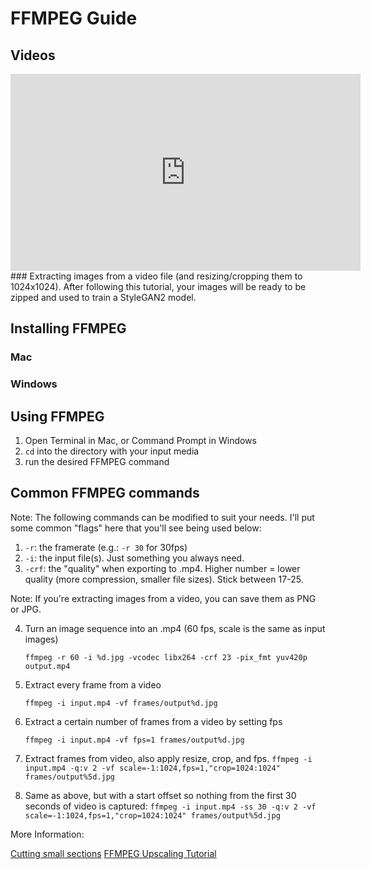 # FFMPEG Guide

## **Videos**
<iframe width="560" height="315" src="https://www.youtube.com/embed/fESqT02VxIA" title="YouTube video player" frameborder="0" allow="accelerometer; autoplay; clipboard-write; encrypted-media; gyroscope; picture-in-picture" allowfullscreen></iframe>
### Extracting images from a video file (and resizing/cropping them to 1024x1024).
After following this tutorial, your images will be ready to be zipped and used to train a StyleGAN2 model.

## Installing FFMPEG
### Mac
### Windows

## Using FFMPEG
1. Open Terminal in Mac, or Command Prompt in Windows
2. ```cd``` into the directory with your input media
3. run the desired FFMPEG command

## Common FFMPEG commands
Note: The following commands can be modified to suit your needs. I'll put some common "flags" here that you'll see being used below:
1. `-r`: the framerate (e.g.: `-r 30` for 30fps)
2. `-i`: the input file(s). Just something you always need.
3. `-crf`: the "quality" when exporting to .mp4. Higher number = lower quality (more compression, smaller file sizes). Stick between 17-25.

Note: If you're extracting images from a video, you can save them as PNG or JPG.

4. Turn an image sequence into an .mp4 (60 fps, scale is the same as input images)

   ```ffmpeg -r 60 -i %d.jpg -vcodec libx264 -crf 23 -pix_fmt yuv420p output.mp4```

5. Extract every frame from a video
   
   ```ffmpeg -i input.mp4 -vf frames/output%d.jpg```

6. Extract a certain number of frames from a video by setting fps

    ```ffmpeg -i input.mp4 -vf fps=1 frames/output%d.jpg```

1. Extract frames from video, also apply resize, crop, and fps.
   `ffmpeg -i input.mp4 -q:v 2 -vf scale=-1:1024,fps=1,"crop=1024:1024" frames/output%5d.jpg`

1. Same as above, but with a start offset so nothing from the first 30 seconds of video is captured:
   `ffmpeg -i input.mp4 -ss 30 -q:v 2 -vf scale=-1:1024,fps=1,"crop=1024:1024" frames/output%5d.jpg`


More Information:

[Cutting small sections](https://trac.ffmpeg.org/wiki/Seeking#Cuttingsmallsections)
[FFMPEG Upscaling Tutorial](https://ottverse.com/change-resolution-resize-scale-video-using-ffmpeg/)
